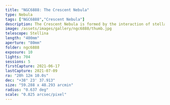 ```yaml
---
title: "NGC6888: The Crescent Nebula"
type: Nebula
tags: ["NGC6888","Crescent Nebula"]
description: The Crescent Nebula is formed by the interaction of stellar winds around a red giant.
image: /assets/images/gallery/ngc6888/thumb.jpg
telescope: Stellina
length: "400mm"
aperture: "80mm"
folder: ngc6888
exposure: 10
lights: 704
sessions: 5
firstCapture: 2021-06-17
lastCapture: 2021-07-09
ra: "20h 12m 10.0s"
dec: "+38° 23' 37.913"
size: "59.288 x 48.293 arcmin"
radius: "0.637 deg"
scale: "0.825 arcsec/pixel"
---
```

